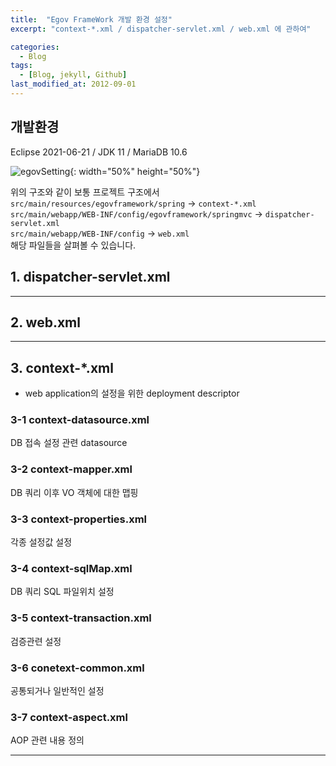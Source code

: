 ```yaml
---
title:  "Egov FrameWork 개발 환경 설정"
excerpt: "context-*.xml / dispatcher-servlet.xml / web.xml 에 관하여"

categories:
  - Blog
tags:
  - [Blog, jekyll, Github]
last_modified_at: 2012-09-01
---
```




## 개발환경
Eclipse 2021-06-21 / JDK 11 / MariaDB 10.6

![egovSetting](https://user-images.githubusercontent.com/60166805/132089102-5d559296-55d6-4993-a45d-4908da88369d.PNG){: width="50%" height="50%"}

위의 구조와 같이 보통 프로젝트 구조에서<br>
`src/main/resources/egovframework/spring` -> `context-*.xml`<br>
 `src/main/webapp/WEB-INF/config/egovframework/springmvc` -> `dispatcher-servlet.xml`<br>
 `src/main/webapp/WEB-INF/config` -> `web.xml`<br>
 해당 파일들을 살펴볼 수 있습니다.


## 1. dispatcher-servlet.xml

---
## 2. web.xml

---
## 3. context-*.xml
- web application의 설정을 위한 deployment descriptor

### 3-1 context-datasource.xml
   DB 접속 설정 관련 datasource

### 3-2 context-mapper.xml
   DB 쿼리 이후 VO 객체에 대한 맵핑

### 3-3 context-properties.xml
   각종 설정값 설정

### 3-4 context-sqlMap.xml
   DB 쿼리 SQL 파일위치 설정

### 3-5 context-transaction.xml
   검증관련 설정

### 3-6 conetext-common.xml
   공통되거나 일반적인 설정

### 3-7 context-aspect.xml
   AOP 관련 내용 정의

---

